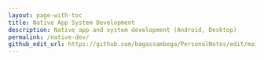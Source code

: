 ```yaml
---
layout: page-with-toc
title: Native App System Development
description: Native app and system development (Android, Desktop)
permalink: /native-dev/
github_edit_url: https://github.com/bagassambega/PersonalNotes/edit/main/_pages/native-dev.md
---
```

